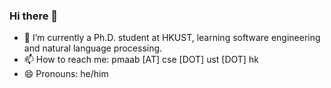 ### Hi there 👋


- 🌱 I’m currently a Ph.D. student at HKUST, learning software engineering and natural language processing.
- 📫 How to reach me: pmaab \[AT] cse \[DOT] ust \[DOT] hk
- 😄 Pronouns: he/him

